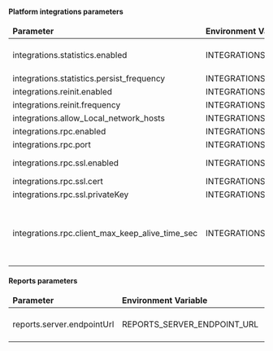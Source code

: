 #### Platform integrations parameters

<table>
    <thead>
        <tr>
            <td style="width: 25%"><b>Parameter</b></td><td style="width: 30%"><b>Environment Variable</b></td><td style="width: 15%"><b>Default Value</b></td><td style="width: 30%"><b>Description</b></td>
        </tr>
    </thead>
    <tbody>
      <tr>
          <td>integrations.statistics.enabled</td>
          <td>INTEGRATIONS_STATISTICS_ENABLED</td>
          <td>true</td>
          <td>Enable/disable integrations statistics</td>
      </tr>
      <tr>
          <td>integrations.statistics.persist_frequency</td>
          <td>INTEGRATIONS_STATISTICS_PERSIST_FREQUENCY</td>
          <td>3600000</td>
          <td></td>
      </tr>
      <tr>
          <td>integrations.reinit.enabled</td>
          <td>INTEGRATIONS_REINIT_ENABLED</td>
          <td>true</td>
          <td></td>
      </tr>
      <tr>
          <td>integrations.reinit.frequency</td>
          <td>INTEGRATIONS_REINIT_FREQUENCY</td>
          <td>300000</td>
          <td></td>
      </tr>
      <tr>
          <td>integrations.allow_Local_network_hosts</td>
          <td>INTEGRATIONS_ALLOW_LOCAL_NETWORK_HOSTS</td>
          <td>true</td>
          <td></td>
      </tr>
      <tr>
          <td>integrations.rpc.enabled</td>
          <td>INTEGRATIONS_RPC_ENABLED</td>
          <td>true</td>
          <td></td>
      </tr>
      <tr>
          <td>integrations.rpc.port</td>
          <td>INTEGRATIONS_RPC_PORT</td>
          <td>9090</td>
          <td></td>
      </tr>
      <tr>
          <td>integrations.rpc.ssl.enabled</td>
          <td>INTEGRATIONS_RPC_SSL_ENABLED</td>
          <td>false</td>
          <td>Enable/disable SSL support</td>
      </tr>
      <tr>
          <td>integrations.rpc.ssl.cert</td>
          <td>INTEGRATIONS_RPC_SSL_CERT</td>
          <td>certChainFile.pem</td>
          <td></td>
      </tr>
      <tr>
          <td>integrations.rpc.ssl.privateKey</td>
          <td>INTEGRATIONS_RPC_SSL_PRIVATE_KEY</td>
          <td>privateKeyFile.pem</td>
          <td></td>
      </tr>
      <tr>
          <td>integrations.rpc.client_max_keep_alive_time_sec</td>
          <td>INTEGRATIONS_RPC_CLIENT_MAX_KEEP_ALIVE_TIME_SEC</td>
          <td>300</td>
          <td>Disconnect a client if no keepalive ping received in the specified time</td>
      </tr>
    </tbody>
</table>

#### Reports parameters

<table>
    <thead>
        <tr>
            <td style="width: 25%"><b>Parameter</b></td><td style="width: 30%"><b>Environment Variable</b></td><td style="width: 15%"><b>Default Value</b></td><td style="width: 30%"><b>Description</b></td>
        </tr>
    </thead>
    <tbody>
      <tr>
          <td>reports.server.endpointUrl</td>
          <td>REPORTS_SERVER_ENDPOINT_URL</td>
          <td>http://localhost:8383</td>
          <td>Enable/disable integrations statistics</td>
      </tr>
    </tbody>
</table>